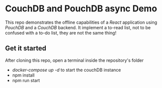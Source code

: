 # CouchDB and PouchDB async Demo

This repo demonstrates the offline capabilities of a *React* application using *PouchDB* and a *CouchDB* backend. It implement a to-read list, not to be confused with a to-do list, they are not the same thing!

## Get it started
After cloning this repo, open a terminal inside the repository's folder

* *docker-compose up -d* to start the couchDB instance
* npm install
* npm run start